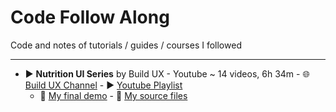 # Code Follow Along

Code and notes of tutorials / guides / courses I followed

-----------

* :arrow_forward: __Nutrition UI Series__ by Build UX - Youtube ~ 14 videos, 6h 34m - :globe_with_meridians: [Build UX Channel](https://www.youtube.com/channel/UCHTt4tr25_wdGiJQcKD8wzA) - :arrow_forward: [Youtube Playlist](https://www.youtube.com/watch?v=Z8LFbc3zFTE&list=PLKFUh46KjXESnnC7TZwd_qc-GwdPRiOnl)
  * :green_heart: [My final demo](https://gabysantosw.github.io/follow-along/nutrition-ui/) - :file_folder: [My source files](https://github.com/gabysantosw/follow-along/tree/master/nutrition-ui)
